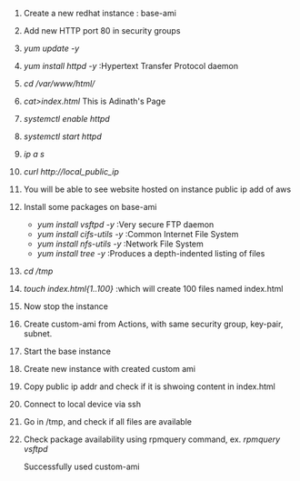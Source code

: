 1. Create a new redhat instance : base-ami
2. Add new HTTP port 80 in security groups
3. *yum update -y*

4. *yum install httpd -y*   :Hypertext Transfer Protocol daemon
5. *cd /var/www/html/*
6. *cat>index.html*
   This is Adinath's Page
7. *systemctl enable httpd*
8. *systemctl start httpd*
9. *ip a s*
10. *curl http://local_public_ip*
11. You will be able to see website hosted on instance public ip add of aws

12. Install some packages on base-ami
    - *yum install vsftpd -y*   :Very secure FTP daemon
    - *yum install cifs-utils -y*   :Common Internet File System
    - *yum install nfs-utils -y*   :Network File System
    - *yum install tree -y*   :Produces a depth-indented listing of files
13. *cd /tmp*
14. *touch index.html{1..100}*  :which will create 100 files named index.html

15. Now stop the instance
16. Create custom-ami from Actions, with same security group, key-pair, subnet.
17. Start the base instance
    
19. Create new instance with created custom ami
20. Copy public ip addr and check if it is shwoing content in index.html
21. Connect to local device via ssh
22. Go in /tmp, and check if all files are available
23. Check package availability using rpmquery command, ex. *rpmquery vsftpd*

    Successfully used custom-ami
    
